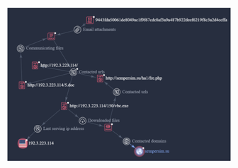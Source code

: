 
![VtGraph](https://github.com/m4now4r/VN_daily_samples/blob/main/LokiBot/PO-JIAN%20sheng%20mouliding%20sdn%20Bhd%2022236%20dtd%2021-1-23.pdf.eml_2023-02-04/VTGraph.PNG)
